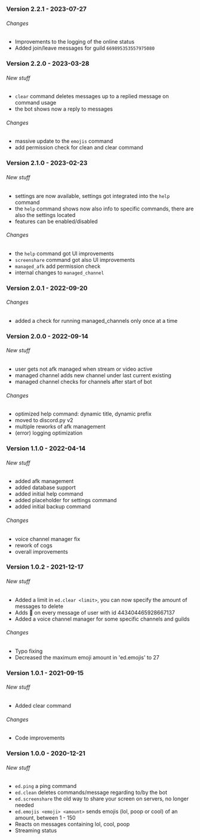 ### Version 2.2.1 - 2023-07-27
###### Changes
- Improvements to the logging of the online status
- Added join/leave messages for guild `669895353557975080`

### Version 2.2.0 - 2023-03-28
###### New stuff
- `clear` command deletes messages up to a replied message on command usage
- the bot shows now a reply to messages
###### Changes
- massive update to the `emojis` command
- add permission check for clean and clear command

### Version 2.1.0 - 2023-02-23
###### New stuff
- settings are now available, settings got integrated into the `help` command
- the `help` command shows now also info to specific commands, there are also the settings located
- features can be enabled/disabled
###### Changes
- the `help` command got UI improvements
- `screenshare` command got also UI improvements
- `managed_afk` add permission check
- internal changes to `managed_channel`

### Version 2.0.1 - 2022-09-20
###### Changes
- added a check for running managed_channels only once at a time

### Version 2.0.0 - 2022-09-14
###### New stuff
- user gets not afk managed when stream or video active
- managed channel adds new channel under last current existing
- managed channel checks for channels after start of bot
###### Changes
- optimized help command: dynamic title, dynamic prefix
- moved to discord.py v2
- multiple reworks of afk management
- (error) logging optimization

### Version 1.1.0 - 2022-04-14
###### New stuff
- added afk management
- added database support
- added initial help command
- added placeholder for settings command
- added initial backup command
###### Changes
- voice channel manager fix
- rework of cogs
- overall improvements

### Version 1.0.2 - 2021-12-17
###### New stuff
- Added a limit in `ed.clear <limit>`, you can now specify the amount of messages to delete
- Adds :billed_cap: on every message of user with id 443404465928667137
- Added a voice channel manager for some specific channels and guilds
###### Changes
- Typo fixing
- Decreased the maximum emoji amount in 'ed.emojis' to 27

### Version 1.0.1 - 2021-09-15
###### New stuff
- Added clear command
###### Changes
- Code improvements

### Version 1.0.0 - 2020-12-21
###### New stuff
- `ed.ping` a ping command
- `ed.clean` deletes commands/message regarding to/by the bot 
- `ed.screenshare` the old way to share your screen on servers, no longer needed
- `ed.emojis <emoji> <amount>` sends emojis (lol, poop or cool) of an amount, between 1 - 150
- Reacts on messages containing lol, cool, poop
- Streaming status